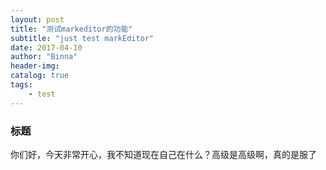 ```yaml
---
layout: post
title: "测试markeditor的功能"
subtitle: "just test markEditor"
date: 2017-04-10
author: "Binna"
header-img:
catalog: true
tags:
    - test
---
```

### 标题
你们好，今天非常开心，我不知道现在自己在什么？高级是高级啊，真的是服了
